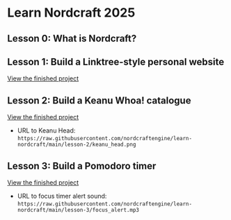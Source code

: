 # Learn Nordcraft 2025

## Lesson 0: What is Nordcraft?

## Lesson 1: Build a Linktree-style personal website

[View the finished project](https://linktree.toddle.site/)

## Lesson 2: Build a Keanu Whoa! catalogue

[View the finished project](https://whoa.toddle.site/)

- URL to Keanu Head: `https://raw.githubusercontent.com/nordcraftengine/learn-nordcraft/main/lesson-2/keanu_head.png`

## Lesson 3: Build a Pomodoro timer

[View the finished project](https://focustimer.toddle.site/)

- URL to focus timer alert sound: `https://raw.githubusercontent.com/nordcraftengine/learn-nordcraft/main/lesson-3/focus_alert.mp3`
